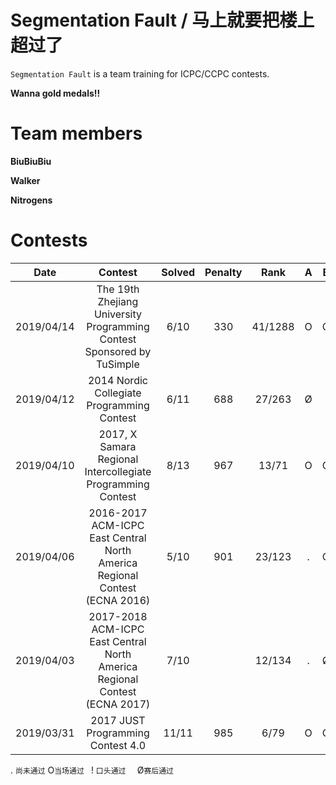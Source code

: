 # Segmentation Fault / 马上就要把楼上超过了

`Segmentation Fault` is a team training for ICPC/CCPC contests.

**Wanna gold medals!!**

# Team members

**BiuBiuBiu**

**Walker**

**Nitrogens**



# Contests




|     Date     |                           Contest                            | Solved  | Penalty |   Rank    |  A   |  B   |  C   |  D   |  E   |  F   |  G   |  H   |  I   |  J   |  K   |  L   |  M   |
| :----------: | :----------------------------------------------------------: | :-----: | :-----: | :-------: | :--: | :--: | :--: | :--: | :--: | :--: | :--: | :--: | :--: | :--: | :--: | :--: | :--: |
| $2019/04/14$ | The 19th Zhejiang University Programming Contest Sponsored by TuSimple | $6/10$  |  $330$  | $41/1288$ |  O   |  O   |  O   |  .   |  O   |  .   |  O   |  Ø   |  .   |  O   |  /   |  /   |  /   |
| $2019/04/12$ |          2014 Nordic Collegiate Programming Contest          | $6/11$  |  $688$  | $27/263$  |  Ø   |  .   |  O   |  O   |  O   |  .   |  O   |  O   |  !   |  .   |  O   |  /   |  /   |
| $2019/04/10$ | 2017, X Samara Regional Intercollegiate Programming Contest  | $8/13$  |  $967$  |  $13/71$  |  O   |  O   |  O   |  O   |  O   |  .   |  O   |  O   |  Ø   |  .   |  Ø   |  .   |  O   |
| $2019/04/06$ | 2016-2017 ACM-ICPC East Central North America Regional Contest (ECNA 2016) | $5/10$  |  $901$  | $23/123$  |  .   |  O   |  O   |  O   |  O   |  Ø   |  Ø   |  Ø   |  O   |  .   |  /   |  /   |  /   |
| $2019/04/03$ | 2017-2018 ACM-ICPC East Central North America Regional Contest (ECNA 2017) | $7/10$  |         | $12/134$  |  .   |  Ø   |  O   |  O   |  O   |  O   |  O   |  O   |  Ø   |  O   |  /   |  /   |  /   |
| $2019/03/31$ |              2017 JUST Programming Contest 4.0               | $11/11$ |  $985$  |  $6/79$   |  O   |  O   |  O   |  O   |  O   |  O   |  O   |  O   |  O   |  O   |  O   |  /   |  /   |

. `尚未通过`  O`当场通过 `  ! `口头通过  ` Ø`赛后通过`
